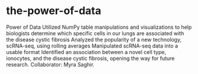 # the-power-of-data
Power of Data Utilized NumPy table manipulations and visualizations to help biologists determine which specific cells in our lungs are associated with the disease cystic fibrosis  Analyzed the popularity of a new technology, scRNA-seq, using rolling averages Manipulated scRNA-seq data into a usable format Identified an association between a novel cell type, ionocytes, and the disease cystic fibrosis, opening the way for future research. Collaborator: Myra Saghir.
